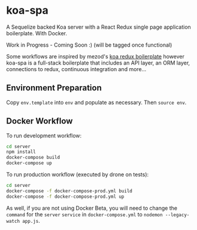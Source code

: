 # koa-spa
A Sequelize backed Koa server with a React Redux single page application boilerplate. With Docker.

Work in Progress - Coming Soon :) (will be tagged once functional)

Some workflows are inspired by mezod's [koa redux boilerplate](https://github.com/mezod/boilerplate-koa-redux-react) however koa-spa is a full-stack boilerplate that includes an API layer, an ORM layer, connections to redux, continuous integration and more...

## Environment Preparation

Copy `env.template` into `env` and populate as necessary. Then `source env`.

## Docker Workflow

To run development workflow:

```bash
cd server
npm install
docker-compose build
docker-compose up
```

To run production workflow (executed by drone on tests):

```bash
cd server
docker-compose -f docker-compose-prod.yml build
docker-compose -f docker-compose-prod.yml up
```

As well, if you are not using Docker Beta, you will need to change the `command`
for the `server` `service` in `docker-compose.yml` to `nodemon --legacy-watch
app.js`.
